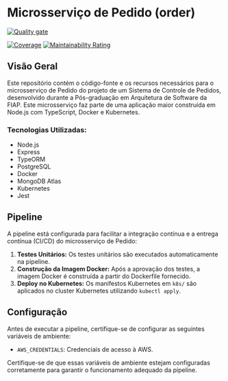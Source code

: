 # Microsserviço de Pedido (order)

[![Quality gate](https://sonarcloud.io/api/project_badges/quality_gate?project=PosTech-SOAT_Order)](https://sonarcloud.io/summary/new_code?id=PosTech-SOAT_Order)

[![Coverage](https://sonarcloud.io/api/project_badges/measure?project=PosTech-SOAT_Order&metric=coverage)](https://sonarcloud.io/summary/new_code?id=PosTech-SOAT_Order)
[![Maintainability Rating](https://sonarcloud.io/api/project_badges/measure?project=PosTech-SOAT_Order&metric=sqale_rating)](https://sonarcloud.io/summary/new_code?id=PosTech-SOAT_Order)

## Visão Geral

Este repositório contém o código-fonte e os recursos necessários para o microsserviço de Pedido do projeto de um Sistema de Controle de Pedidos, desenvolvido durante a Pós-graduação em Arquitetura de Software da FIAP. Este microsserviço faz parte de uma aplicação maior construída em Node.js com TypeScript, Docker e Kubernetes.

### Tecnologias Utilizadas:
- Node.js
- Express
- TypeORM
- PostgreSQL
- Docker
- MongoDB Atlas
- Kubernetes
- Jest

## Pipeline

A pipeline está configurada para facilitar a integração contínua e a entrega contínua (CI/CD) do microsserviço de Pedido:

1. **Testes Unitários:** Os testes unitários são executados automaticamente na pipeline.
2. **Construção da Imagem Docker:** Após a aprovação dos testes, a imagem Docker é construída a partir do Dockerfile fornecido.
3. **Deploy no Kubernetes:** Os manifestos Kubernetes em `k8s/` são aplicados no cluster Kubernetes utilizando `kubectl apply`.

## Configuração

Antes de executar a pipeline, certifique-se de configurar as seguintes variáveis de ambiente:

- `AWS_CREDENTIALS`: Credenciais de acesso à AWS.


Certifique-se de que essas variáveis de ambiente estejam configuradas corretamente para garantir o funcionamento adequado da pipeline.
